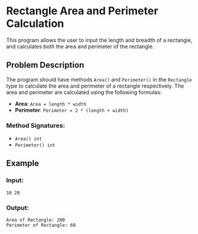 # Rectangle Area and Perimeter Calculation

This program allows the user to input the length and breadth of a rectangle, and calculates both the area and perimeter of the rectangle.

## Problem Description

The program should have methods `Area()` and `Perimeter()` in the `Rectangle` type to calculate the area and perimeter of a rectangle respectively. The area and perimeter are calculated using the following formulas:

- **Area**: `Area = length * width`
- **Perimeter**: `Perimeter = 2 * (length + width)`

### Method Signatures:
- `Area() int`
- `Perimeter() int`

## Example

### Input:
```
10 20
```

### Output:
```
Area of Rectangle: 200
Perimeter of Rectangle: 60
```

